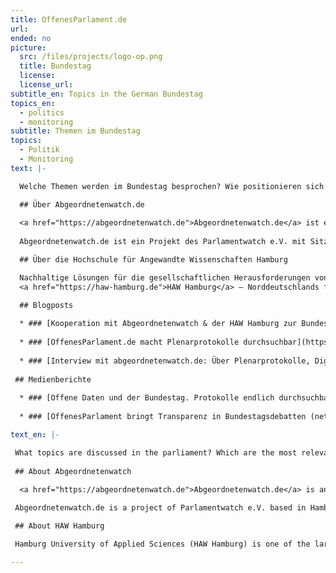 ```yaml
---
title: OffenesParlament.de
url: 
ended: no
picture:
  src: /files/projects/logo-op.png
  title: Bundestag
  license:
  license_url:
subtitle_en: Topics in the German Bundestag
topics_en:
  - politics
  - monitoring  
subtitle: Themen im Bundestag
topics:
  - Politik
  - Monitoring
text: |- 

  Welche Themen werden im Bundestag besprochen? Wie positionieren sich die einzelnen Abgeordneten zu den Themen? Die Prozesse und Debatten im deutschen Bundestag sind für Bürger/innen, aber auch politische Organisationen und Initiativen oft nur schwer zu überblicken. Daher haben wir uns gemeinsam mit unseren Kooperationspartnern Abgeordnetenwatch und der HAW Hamburg zum Ende der 18. Legislaturperiode (2013 - 2017) die Plenarprotokolle genauer angesehen, die diese politischen Entscheidungen und Diskussionen wiedergeben. <a href="https://offenesparlament.de">OffenesParlament.de</a> macht die Plenarprotokolle für jede/n zugänglich und durchsuchbar. Wir analysieren wichtige Themen und stellen Informationen zu den Abgeordneten bereit.

  ## Über Abgeordnetenwatch.de
    
  <a href="https://abgeordnetenwatch.de">Abgeordnetenwatch.de</a> ist eine unabhängige und überparteiliche Internetplattform, die öffentliche Bürgeranfragen an Abgeordnete auf Bundes- und Europaebene sowie in den Landesparlamenten ermöglicht und somit einen direkten Draht zwischen Bürger/innen und Abgeordneten bzw. Kandidierenden herstellt. Zusätzlich dokumentiert Abgeordnetenwatch.de das Abstimmungsverhalten und die Nebeneinkünfte der Abgeordneten. Auf diese Weise wollen sie u.a. einen höheren Rechenschaftsdruck der Politiker/innen gegenüber den Wähler/innen herbeiführen, sowie einen einfachen und direkten Zugang zu politischen Informationen, mehr Transparenz und Beteiligungsmöglichkeiten schaffen. 
         
  Abgeordnetenwatch.de ist ein Projekt des Parlamentwatch e.V. mit Sitz in Hamburg.

  ## Über die Hochschule für Angewandte Wissenschaften Hamburg

  Nachhaltige Lösungen für die gesellschaftlichen Herausforderungen von Gegenwart und Zukunft entwickeln: Das ist das Ziel der  
  <a href="https://haw-hamburg.de">HAW Hamburg</a> – Norddeutschlands führende Hochschule, wenn es um reflektierte Praxis geht. Im Mittelpunkt steht die exzellente Qualität von Studium und Lehre. Zugleich entwickelt die HAW Hamburg ihr Profil als forschende Hochschule weiter. Menschen aus mehr als 100 Nationen gestalten die HAW Hamburg mit. Ihre Vielfalt ist ihre besondere Stärke.

  ## Blogposts
  
  * ### [Kooperation mit Abgeordnetenwatch & der HAW Hamburg zur Bundestagswahl 2017](https://datenschule.de/blog/2017/05/DS-Kooperation-Wahldaten/)
  
  * ### [OffenesParlament.de macht Plenarprotokolle durchsuchbar](https://datenschule.de/blog/2017/10/DS-offenes-parlament-relaunch/)
 
  * ### [Interview mit abgeordnetenwatch.de: Über Plenarprotokolle, Digitalisierung & die Arbeit mit der Datenschule](https://datenschule.de/blog/2017/11/DS-interview-abgeordnetenwatch/)
  
 ## Medienberichte
 
  * ### [Offene Daten und der Bundestag. Protokolle endlich durchsuchbar (taz, Oktober 2017)](http://www.taz.de/!5452897/)
  
  * ### [OffenesParlament bringt Transparenz in Bundestagsdebatten (netzpolitik.org, Oktober 2017)](https://netzpolitik.org/2017/offenes-parlament-bringt-transparenz-in-bundestagsdebatten/)

text_en: |-

 What topics are discussed in the parliament? Which are the most relevant to which political party? Debates in the parliament are often difficult to follow for citizens and civil society organisations alike, but at the same time they are the foundation for evidence-based policy work and public discussions. With our partners, abgeordnetenwatch.de and HAW Hamburg, we take a closer look at the plenary protocols published by the German parliament reflecting these political discussions and decisions at the end of the 18th legislative period (2013 - 2017). <a href="https://offenesparlament.de">OffenesParlament.de</a> makes the protocols accessible and searchable for everyone. We analyze important topics and provide information about the members of the parliament.
 
 ## About Abgeordnetenwatch

  <a href="https://abgeordnetenwatch.de">Abgeordnetenwatch.de</a> is an independent and non-partisan internet platform, which allows public citizen requests to German and European parliaments as well as in the regional parliaments, thus providing a direct link between citizens and members of parliament. In addition, abgeordnetenwatch.de documents the voting behavior and the additional income of the deputies. In this way, they want to bring greater accountability pressure on politicians towards the electorate, as well as to provide easy and direct access to political information, greater transparency and participation.
 
 Abgeordnetenwatch.de is a project of Parlamentwatch e.V. based in Hamburg.

 ## About HAW Hamburg

 Hamburg University of Applied Sciences (HAW Hamburg) is one of the largest of its kind in Germany and within our four faculties we offer a wide range of Bachelor’s and Master’s programmes in engineering, IT, life sciences, design and media as well as business and social sciences. In teaching we focus on applied sciences, giving our students a practical insight into their fields of study through projects, lab work, internships and theses in industry. In research we are an important partner for the city of Hamburg’s companies and innovation clusters, developing new ideas from the synergies of this dynamic location.

---
```

   
